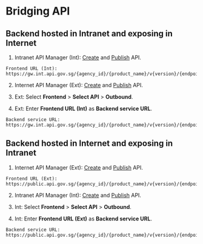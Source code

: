 # Bridging API

## Backend hosted in Intranet and exposing in Internet

1. Intranet API Manager (Int): [Create](docs/publisher/create-api.md) and [Publish](docs/publisher/publish-api.md) API.

```
Frontend URL (Int): https://gw.int.api.gov.sg/{agency_id}/{product_name}/v{version}/{endpoint}
```

2. Internet API Manager (Ext): [Create](docs/publisher/create-api.md) and [Publish](docs/publisher/publish-api.md) API.

3. Ext: Select **Frontend** > **Select API** > **Outbound**.

4. Ext: Enter **Frontend URL (Int)** as **Backend service URL**.

```
Backend service URL: https://gw.int.api.gov.sg/{agency_id}/{product_name}/v{version}/{endpoint}
```

<!-- TODO: Add image -->

## Backend hosted in Internet and exposing in Intranet

1. Internet API Manager (Ext): [Create](docs/publisher/create-api.md) and [Publish](docs/publisher/publish-api.md) API.

```
Frontend URL (Ext): https://public.api.gov.sg/{agency_id}/{product_name}/v{version}/{endpoint}
```

2. Intranet API Manager (Int): [Create](docs/publisher/create-api.md) and [Publish](docs/publisher/publish-api.md) API.

3. Int: Select **Frontend** > **Select API** > **Outbound**.

4. Int: Enter **Frontend URL (Ext)** as **Backend service URL**.

```
Backend service URL: https://public.api.gov.sg/{agency_id}/{product_name}/v{version}/{endpoint}
```

<!-- TODO: Add image -->
